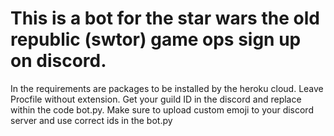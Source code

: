 # This is a bot for the star wars the old republic (swtor) game ops sign up on discord.
In the requirements are packages to be installed by the heroku cloud.
Leave Procfile without extension.
Get your guild ID in the discord and replace within the code bot.py.
Make sure to upload custom emoji to your discord server and use correct ids in the bot.py

